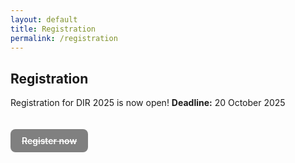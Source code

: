 ```yaml
---
layout: default
title: Registration
permalink: /registration
---
```


## Registration

Registration for DIR 2025 is now open! 
**Deadline:** 20 October 2025

<p style="margin:1.25rem 0;display:inline-block;padding:10px 18px;border-radius:8px;background:gray;color:#fff;text-decoration:line-through;font-weight:600;">
  Register now
</p>
